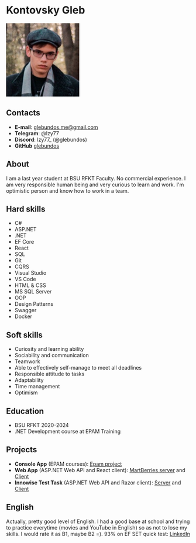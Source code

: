 # Kontovsky Gleb
![my-pic](/img.jpg)

## Contacts
* __E-mail__: glebundos.me@gmail.com
* __Telegram__: @lzy77
* __Discord__: lzy77_ (@glebundos)
* __GitHub__ [glebundos](https://github.com/glebundos)

## About
I am a last year student at BSU RFKT Faculty. No commercial experience. I am very responsible human being and very curious to learn and work. I'm optimistic person and know how to work in a team.

## Hard skills
* C#
* ASP.NET
* .NET
* EF Core
* React
* SQL
* Git
* CQRS
* Visual Studio
* VS Code
* HTML & CSS
* MS SQL Server
* OOP
* Design Patterns
* Swagger
* Docker

## Soft skills
* Curiosity and learning ability
* Sociability and communication
* Teamwork
* Able to effectively self-manage to meet all deadlines 
* Responsible attitude to tasks
* Adaptability
* Time management
* Optimism

## Education
* BSU RFKT 2020-2024
* .NET Development course at EPAM Training

## Projects
* __Console App__ (EPAM courses): [Epam project](https://github.com/glebundos/epam-project)
* __Web App__ (ASP.NET Web API and React client): [MartBerries server](https://github.com/glebundos/MartBerries-Server) and [Client](https://github.com/glebundos/martberries-react-client)
* __Innowise Test Task__ (ASP.NET Web API and Razor client): [Server](https://github.com/glebundos/innowise-task-server-ca) and [Client](https://github.com/glebundos/innowise-task-client)

## English
Actually, pretty good level of English. I had a good base at school and trying to practice everytime (movies and YouTube in English) so as not to lose my skills. I would rate it as B1, maybe B2 =). 93% on EF SET quick test: [LinkedIn](https://www.linkedin.com/posts/gleb-kontovsky-315084247_how-does-your-english-compare-take-this-activity-7038530861926952960-486y?utm_source=share&utm_medium=member_desktop)
